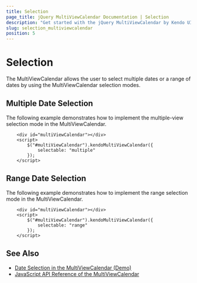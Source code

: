 ```yaml
---
title: Selection
page_title: jQuery MultiViewCalendar Documentation | Selection
description: "Get started with the jQuery MultiViewCalendar by Kendo UI and implement multiple and range-date selections."
slug: selection_multiviewcalendar
position: 5
---
```


# Selection

The MultiViewCalendar allows the user to select multiple dates or a range of dates by using the MultiViewCalendar selection modes.

## Multiple Date Selection

The following example demonstrates how to implement the multiple-view selection mode in the MultiViewCalendar.

```dojo
    <div id="multiViewCalendar"></div>
    <script>
        $("#multiViewCalendar").kendoMultiViewCalendar({
            selectable: "multiple"
        });
    </script>
```

## Range Date Selection

The following example demonstrates how to implement the range selection mode in the MultiViewCalendar.

```dojo
    <div id="multiViewCalendar"></div>
    <script>
        $("#multiViewCalendar").kendoMultiViewCalendar({
            selectable: "range"
        });
    </script>
```

## See Also

* [Date Selection in the MultiViewCalendar (Demo)](https://demos.telerik.com/kendo-ui/multiviewcalendar/selection)
* [JavaScript API Reference of the MultiViewCalendar](/api/javascript/ui/multiviewcalendar)
